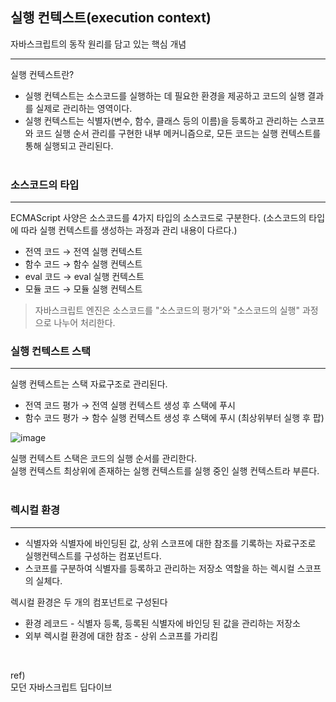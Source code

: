 ## 실행 컨텍스트(execution context)  
자바스크립트의 동작 원리를 담고 있는 핵심 개념

---

실행 컨텍스트란?
- 실행 컨텍스트는 소스코드를 실행하는 데 필요한 환경을 제공하고 코드의 실행 결과를 실제로 관리하는 영역이다.
- 실행 컨텍스트는 식별자(변수, 함수, 클래스 등의 이름)을 등록하고 관리하는 스코프와 코드 실행 순서 관리를 구현한 내부 메커니즘으로, 모든 코드는 실행 컨텍스트를 통해 실행되고 관리된다.
<br><br>

### 소스코드의 타입
---
ECMAScript 사양은 소스코드를 4가지 타입의 소스코드로 구분한다.
(소스코드의 타입에 따라 실행 컨텍스트를 생성하는 과정과 관리 내용이 다르다.)

- 전역 코드 → 전역 실행 컨텍스트
- 함수 코드 → 함수 실행 컨텍스트
- eval 코드 → eval 실행 컨텍스트
- 모듈 코드 → 모듈 실행 컨텍스트

>자바스크립트 엔진은 소스코드를 "소스코드의 평가"와 "소스코드의 실행" 과정으로 나누어 처리한다.  <br>

### 실행 컨텍스트 스택
---
실행 컨텍스트는 스택 자료구조로 관리된다.

- 전역 코드 평가 → 전역 실행 컨텍스트 생성 후 스택에 푸시  
- 함수 코드 평가 → 함수 실행 컨텍스트 생성 후 스택에 푸시
(최상위부터 실행 후 팝)

![image](https://user-images.githubusercontent.com/68384429/145252428-7f2e73d5-930d-4e07-aff2-1f6c3d34e82f.png)

실행 컨텍스트 스택은 코드의 실행 순서를 관리한다.  
실행 컨텍스트 최상위에 존재하는 실행 컨텍스트를 실행 중인 실행 컨텍스트라 부른다.  
<br>
### 렉시컬 환경
---
- 식별자와 식별자에 바인딩된 값, 상위 스코프에 대한 참조를 기록하는 자료구조로 실행컨텍스트를 구성하는 컴포넌트다.
- 스코프를 구분하여 식별자를 등록하고 관리하는 저장소 역할을 하는 렉시컬 스코프의 실체다.

렉시컬 환경은 두 개의 컴포넌트로 구성된다

- 환경 레코드 - 식별자 등록, 등록된 식별자에 바인딩 된 값을 관리하는 저장소
- 외부 렉시컬 환경에 대한 참조 - 상위 스코프를 가리킴  
<br>

ref)  
모던 자바스크립트 딥다이브